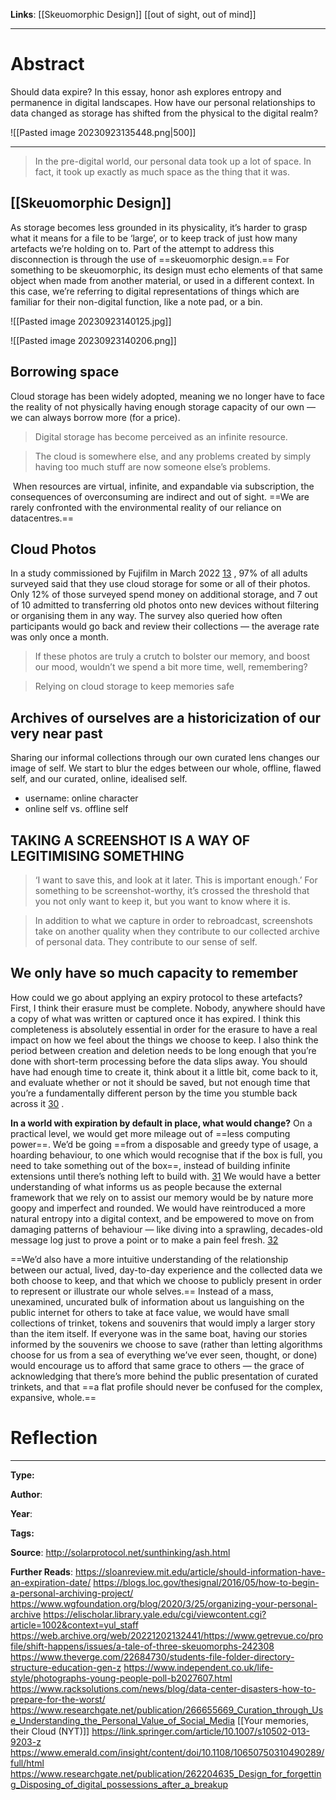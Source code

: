 **Links**: 
[[Skeuomorphic Design]]
[[out of sight, out of mind]]


___
# Abstract

Should data expire? In this essay, honor ash explores entropy and permanence in digital landscapes. How have our personal relationships to data changed as storage has shifted from the physical to the digital realm?

![[Pasted image 20230923135448.png|500]]
___

>In the pre-digital world, our personal data took up a lot of space. In fact, it took up exactly as much space as the thing that it was.

## [[Skeuomorphic Design]]

As storage becomes less grounded in its physicality, it’s harder to grasp what it means for a file to be ‘large’, or to keep track of just how many artefacts we’re holding on to. Part of the attempt to address this disconnection is through the use of ==skeuomorphic design.== For something to be skeuomorphic, its design must echo elements of that same object when made from another material, or used in a different context. In this case, we’re referring to digital representations of things which are familiar for their non-digital function, like a note pad, or a bin.

![[Pasted image 20230923140125.jpg]]

![[Pasted image 20230923140206.png]]

## Borrowing space

Cloud storage has been widely adopted, meaning we no longer have to face the reality of not physically having enough storage capacity of our own — we can always borrow more (for a price).

>Digital storage has become perceived as an infinite resource.

>The cloud is somewhere else, and any problems created by simply having too much stuff are now someone else’s problems.

 When resources are virtual, infinite, and expandable via subscription, the consequences of overconsuming are indirect and out of sight. ==We are rarely confronted with the environmental reality of our reliance on datacentres.==

## Cloud Photos

In a study commissioned by Fujifilm in March 2022 [13](http://solarprotocol.net/sunthinking/ash.html#fn13) , 97% of all adults surveyed said that they use cloud storage for some or all of their photos. Only 12% of those surveyed spend money on additional storage, and 7 out of 10 admitted to transferring old photos onto new devices without filtering or organising them in any way. The survey also queried how often participants would go back and review their collections — the average rate was only once a month.

>If these photos are truly a crutch to bolster our memory, and boost our mood, wouldn’t we spend a bit more time, well, remembering?

> Relying on cloud storage to keep memories safe

## Archives of ourselves are a historicization of our very near past

Sharing our informal collections through our own curated lens changes our image of self. We start to blur the edges between our whole, offline, flawed self, and our curated, online, idealised self.

- username: online character
- online self vs. offline self

## TAKING A SCREENSHOT IS A WAY OF LEGITIMISING SOMETHING

>‘I want to save this, and look at it later. This is important enough.’ For something to be screenshot-worthy, it’s crossed the threshold that you not only want to keep it, but you want to know where it is.

>In addition to what we capture in order to rebroadcast, screenshots take on another quality when they contribute to our collected archive of personal data. They contribute to our sense of self.

## We only have so much capacity to remember

How could we go about applying an expiry protocol to these artefacts? First, I think their erasure must be complete. Nobody, anywhere should have a copy of what was written or captured once it has expired. I think this completeness is absolutely essential in order for the erasure to have a real impact on how we feel about the things we choose to keep. I also think the period between creation and deletion needs to be long enough that you’re done with short-term processing before the data slips away. You should have had enough time to create it, think about it a little bit, come back to it, and evaluate whether or not it should be saved, but not enough time that you’re a fundamentally different person by the time you stumble back across it [30](http://solarprotocol.net/sunthinking/ash.html#fn30) .

**In a world with expiration by default in place, what would change?** On a practical level, we would get more mileage out of ==less computing power==. We’d be going ==from a disposable and greedy type of usage, a hoarding behaviour, to one which would recognise that if the box is full, you need to take something out of the box==, instead of building infinite extensions until there’s nothing left to build with. [31](http://solarprotocol.net/sunthinking/ash.html#fn31) We would have a better understanding of what informs us as people because the external framework that we rely on to assist our memory would be by nature more goopy and imperfect and rounded. We would have reintroduced a more natural entropy into a digital context, and be empowered to move on from damaging patterns of behaviour — like diving into a sprawling, decades-old message log just to prove a point or to make a pain feel fresh. [32](http://solarprotocol.net/sunthinking/ash.html#fn32)

==We’d also have a more intuitive understanding of the relationship between our actual, lived, day-to-day experience and the collected data we both choose to keep, and that which we choose to publicly present in order to represent or illustrate our whole selves.== Instead of a mass, unexamined, uncurated bulk of information about us languishing on the public internet for others to take at face value, we would have small collections of trinket, tokens and souvenirs that would imply a larger story than the item itself. If everyone was in the same boat, having our stories informed by the souvenirs we choose to save (rather than letting algorithms choose for us from a sea of everything we’ve ever seen, thought, or done) would encourage us to afford that same grace to others — the grace of acknowledging that there’s more behind the public presentation of curated trinkets, and that ==a flat profile should never be confused for the complex, expansive, whole.==

# Reflection








___

**Type:**

**Author**:

**Year**:

**Tags:**

**Source**: http://solarprotocol.net/sunthinking/ash.html

**Further Reads**:
https://sloanreview.mit.edu/article/should-information-have-an-expiration-date/
https://blogs.loc.gov/thesignal/2016/05/how-to-begin-a-personal-archiving-project/
https://www.wgfoundation.org/blog/2020/3/25/organizing-your-personal-archive
https://elischolar.library.yale.edu/cgi/viewcontent.cgi?article=1002&context=yul_staff
https://web.archive.org/web/20221202132441/https://www.getrevue.co/profile/shift-happens/issues/a-tale-of-three-skeuomorphs-242308
https://www.theverge.com/22684730/students-file-folder-directory-structure-education-gen-z
https://www.independent.co.uk/life-style/photographs-young-people-poll-b2027607.html
https://www.racksolutions.com/news/blog/data-center-disasters-how-to-prepare-for-the-worst/
https://www.researchgate.net/publication/266655669_Curation_through_Use_Understanding_the_Personal_Value_of_Social_Media
[[Your memories, their Cloud (NYT)]]
https://link.springer.com/article/10.1007/s10502-013-9203-z
https://www.emerald.com/insight/content/doi/10.1108/10650750310490289/full/html
https://www.researchgate.net/publication/262204635_Design_for_forgetting_Disposing_of_digital_possessions_after_a_breakup
